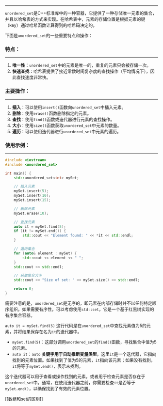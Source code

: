 ***
`unordered_set`是C++标准库中的一种容器，它提供了一种存储唯一元素的集合，并且以哈希表的方式来实现。在哈希表中，元素的存储位置是根据元素的键（key）通过哈希函数计算得到的哈希码决定的。

下面是`unordered_set`的一些重要特点和操作：

### 特点：
----
1. **唯一性**：`unordered_set`中的元素是唯一的，重复的元素只会被存储一次。
2. **快速查找**：哈希表提供了接近常数时间复杂度的查找操作（平均情况下），因此查找速度非常快。

### 主要操作：
----
1. **插入**：可以使用`insert()`函数向`unordered_set`中插入元素。
2. **删除**：使用`erase()`函数删除指定的元素。
3. **查找**：使用`find()`函数或迭代器进行元素的查找操作。
4. **大小**：使用`size()`函数获取`unordered_set`中元素的数量。
5. **遍历**：可以使用迭代器进行`unordered_set`中元素的遍历。

### 使用示例：
----
```cpp
#include <iostream>
#include <unordered_set>

int main() {
    std::unordered_set<int> mySet;

    // 插入元素
    mySet.insert(5);
    mySet.insert(10);
    mySet.insert(15);

    // 删除元素
    mySet.erase(10);

    // 查找元素
    auto it = mySet.find(5);
    if (it != mySet.end()) {
        std::cout << "Element found: " << *it << std::endl;
    }

    // 遍历集合
    for (auto& element : mySet) {
        std::cout << element << " ";
    }
    std::cout << std::endl;

    // 获取集合大小
    std::cout << "Size of set: " << mySet.size() << std::endl;

    return 0;
}
```

需要注意的是，`unordered_set`是无序的，即元素在内部存储时并不以任何特定顺序组织。如果需要有序性，可以考虑使用`std::set`，它是一个基于红黑树实现的有序集合容器。

`auto it = mySet.find(5)` 这行代码是在`unordered_set`中查找元素值为5的元素，并将结果保存在名为`it`的迭代器中。

- `mySet.find(5)`：这部分调用`unordered_set`的`find()`函数，寻找集合中值为5的元素。
- `auto it`：`auto` **关键字用于自动推断变量类型**，这里`it`是一个迭代器，它指向找到的元素位置。如果找到了值为5的元素，`it`指向该元素；如果没有找到，`it`将等于`mySet.end()`，表示未找到。

这个迭代器可以用于查看或操作找到的元素，或者用于检查元素是否存在于`unordered_set`中。通常，在使用迭代器之前，你需要检查`it`是否等于`mySet.end()`，以确保找到了有效的元素位置。

[[数组和set的区别]]
